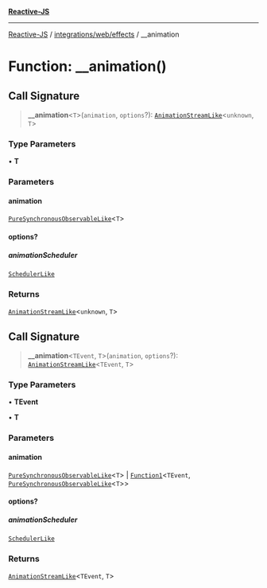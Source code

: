 [**Reactive-JS**](../../../../README.md)

***

[Reactive-JS](../../../../README.md) / [integrations/web/effects](../README.md) / \_\_animation

# Function: \_\_animation()

## Call Signature

> **\_\_animation**\<`T`\>(`animation`, `options`?): [`AnimationStreamLike`](../../../../computations/Streamable/interfaces/AnimationStreamLike.md)\<`unknown`, `T`\>

### Type Parameters

• **T**

### Parameters

#### animation

[`PureSynchronousObservableLike`](../../../../computations/interfaces/PureSynchronousObservableLike.md)\<`T`\>

#### options?

##### animationScheduler

[`SchedulerLike`](../../../../utils/interfaces/SchedulerLike.md)

### Returns

[`AnimationStreamLike`](../../../../computations/Streamable/interfaces/AnimationStreamLike.md)\<`unknown`, `T`\>

## Call Signature

> **\_\_animation**\<`TEvent`, `T`\>(`animation`, `options`?): [`AnimationStreamLike`](../../../../computations/Streamable/interfaces/AnimationStreamLike.md)\<`TEvent`, `T`\>

### Type Parameters

• **TEvent**

• **T**

### Parameters

#### animation

[`PureSynchronousObservableLike`](../../../../computations/interfaces/PureSynchronousObservableLike.md)\<`T`\> | [`Function1`](../../../../functions/type-aliases/Function1.md)\<`TEvent`, [`PureSynchronousObservableLike`](../../../../computations/interfaces/PureSynchronousObservableLike.md)\<`T`\>\>

#### options?

##### animationScheduler

[`SchedulerLike`](../../../../utils/interfaces/SchedulerLike.md)

### Returns

[`AnimationStreamLike`](../../../../computations/Streamable/interfaces/AnimationStreamLike.md)\<`TEvent`, `T`\>
